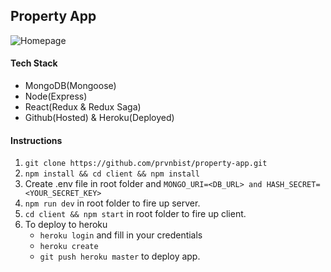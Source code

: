 ## Property App

![Homepage](https://res.cloudinary.com/prvnbist/image/upload/v1562326012/Propery-App/2019-07-05_165106.png "Homepage")

#### Tech Stack
- MongoDB(Mongoose)
- Node(Express)
- React(Redux & Redux Saga)
- Github(Hosted) & Heroku(Deployed)

#### Instructions
1. `git clone https://github.com/prvnbist/property-app.git`
2. `npm install && cd client && npm install`
3. Create .env file in root folder and `MONGO_URI=<DB_URL> and HASH_SECRET=<YOUR_SECRET_KEY>` 
4. `npm run dev` in root folder to fire up server.
5. `cd client && npm start` in root folder to fire up client.
6. To deploy to heroku
    - `heroku login` and fill in your credentials
    - `heroku create` 
    - `git push heroku master` to deploy app.
